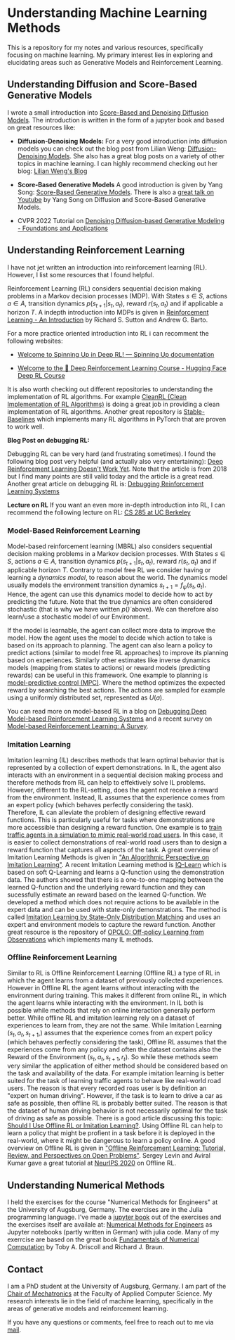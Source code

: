 # Understanding Machine Learning Methods

This is a repository for my notes and various resources, specifically focusing on machine learning. My primary interest lies in exploring and elucidating areas such as Generative Models and Reinforcement Learning.

## Understanding Diffusion and Score-Based Generative Models

I wrote a small introduction into [Score-Based and Denoising Diffusion Models](https://fema42.github.io/intro_to_diffusion/intro.html). The introduction is written in the form of a jupyter book and based on great resources like:

- **Diffusion-Denoising Models:** For a very good introduction into diffusion models you can check out the blog post from Lilian Weng: [Diffusion-Denoising Models](https://lilianweng.github.io/posts/2021-07-11-diffusion-models/). She also has a great blog posts on a variety of other topics in machine learning. I can highly recommend checking out her blog: [Lilian Weng's Blog](https://lilianweng.github.io/lil-log/)

- **Score-Based Generative Models** A good introduction is given by Yang Song: [Score-Based Generative Models](https://yang-song.net/blog/2021/score/). There is also a [great talk on Youtube](https://www.youtube.com/watch?v=wMmqCMwuM2Q) by Yang Song on Diffusion and Score-Based Generative Models.

- CVPR 2022 Tutorial on [Denoising Diffusion-based Generative Modeling - Foundations and Applications](https://cvpr2022-tutorial-diffusion-models.github.io/)

## Understanding Reinforcement Learning

I have not jet written an introduction into reinforcement learning (RL). However, I list some resources that I found helpful.

Reinforcement Learning (RL) considers sequential decision making problems in a Markov decision processes (MDP). With States $s \in S$, actions $a \in A$, transition dynamics $p(s_{t+1}|s_t,a_t)$, reward $r(s_t,a_t)$ and if applicable a horizon $T$. A indepth introduction into MDPs is given in [Reinforcement Learning - An Introduction](https://www.andrew.cmu.edu/course/10-703/textbook/BartoSutton.pdf) by Richard S. Sutton and Andrew G. Barto.

For a more practice oriented introduction into RL i can recomment the following websites:

- [Welcome to Spinning Up in Deep RL! — Spinning Up documentation](https://spinningup.openai.com/en/latest/)

- [Welcome to the 🤗 Deep Reinforcement Learning Course - Hugging Face Deep RL Course](https://huggingface.co/learn/deep-rl-course/en/unit0/introduction)

It is also worth checking out different repositories to understanding the implementation of RL algorithms. For example [CleanRL (Clean Implementation of RL Algorithms)](https://github.com/vwxyzjn/cleanrl) is doing a great job in providing a clean implementation of RL algorithms. Another great repository is [Stable-Baselines](https://stable-baselines3.readthedocs.io/en/master/) which implements many RL algorithms in PyTorch that are proven to work well.

**Blog Post on debugging RL:**

Debugging RL can be very hard (and frustrating sometimes). I found the following blog post very helpful (and actually also very entertaining): [Deep Reinforcement Learning Doesn't Work Yet](https://www.alexirpan.com/2018/02/14/rl-hard.html). Note that the article is from 2018 but I find many points are still valid today and the article is a great read. Another great article on debugging RL is: [Debugging Reinforcement Learning Systems](https://andyljones.com/posts/rl-debugging.html)

**Lecture on RL**
If you want an even more in-depth introduction into RL, I can recommend the following lecture on RL: [CS 285 at UC Berkeley](https://rail.eecs.berkeley.edu/deeprlcourse/)

### Model-Based Reinforcement Learning

Model-based reinforcement learning (MBRL) also considers sequential decision making problems in a Markov decision processes. With States $s \in S$, actions $a \in A$, transition dynamics $p(s_{t+1}|s_t,a_t)$, reward $r(s_t,a_t)$ and if applicable horizon $T$. Contrary to model free RL we consider having or learning a *dynamics model*, to reason about the world. The dynamics model usually models the environment transition dynamics $s_{t+1}=f_{\psi}(s_t,a_t)$. Hence, the agent can use this dynamics model to decide how to act by predicting the future. Note that the true dynamics are often considered stochastic (that is why we have written $p(\dot)$ above). We can therefore also learn/use a stochastic model of our Environment.

If the model is learnable, the agent can collect more data to improve the model. How the agent uses the model to decide which action to take is based on its approach to planning. The agent can also learn a policy to predict actions (similar to model free RL approaches) to improve its planning based on experiences. Similarly other estimates like inverse dynamics models (mapping from states to actions) or reward models (predicting rewards) can be useful in this framework. One example to planning is [model-predictive control (MPC)](https://en.wikipedia.org/wiki/Model_predictive_control). Where the method optimizes the expected reward by searching the best actions. The actions are sampled for example using a uniformly distributed set, represented as $U(a)$.

You can read more on model-based RL in a blog on [Debugging Deep Model-based Reinforcement Learning Systems](https://www.natolambert.com/writing/debugging-mbrl) and a recent survey on [Model-based Reinforcement Learning: A Survey](https://arxiv.org/abs/2006.16712).

### Imitation Learning

Imitation learning (IL) describes methods that learn optimal behavior that is represented by a collection of expert demonstrations. In IL, the agent also interacts with an environment in a sequential decision making process and therefore methods from RL can help to effektively solve IL problems. However, different to the RL-setting, does the agent not receive a reward from the environment. Instead, IL assumes that the experience comes from an expert policy (which behaves perfectly considering the task).  
Therefore, IL can alleviate the problem of designing effective reward functions. This is particularly useful for tasks where demonstrations are more accessible than designing a reward function. One example is to [train traffic agents in a simulation to mimic real-world road users](https://ieeexplore.ieee.org/document/9669229). In this case, it is easier to collect demonstrations of real-world road users than to design a reward function that captures all aspects of the task. A great overview of Imitation Learning Methods is given in ["An Algorithmic Perspective on Imitation Learning"](https://arxiv.org/abs/1811.06711). A recent Imitation Learning method is [IQ-Learn](http://ai.stanford.edu/blog/learning-to-imitate/#inverse-q-learning-iq-learn) which is based on soft Q-Learning and learns a Q-function using the demonstration data. The authors showed that there is a one-to-one mapping between the learned Q-function and the underlying reward function and they can sucessfully estimate an reward based on the learned Q-function. We developed a method which does not require actions to be available in the expert data and can be used with state-only demonstrations. The method is called [Imitation Learning by State-Only Distribution Matching](https://arxiv.org/abs/2202.04332) and uses an expert and environment models to capture the reward function. Another great resource is the repository of [OPOLO: Off-policy Learning from Observations](https://github.com/illidanlab/opolo-code) which implements many IL methods.

### Offline Reinforcement Learning

Similar to RL is Offline Reinforcement Learning (Offline RL) a type of RL in which the agent learns from a dataset of previously collected experiences. However in Offline RL the agent learns without interacting with the environment during training. This makes it different from online RL, in which the agent learns while interacting with the environment. In IL both is possible while methods that rely on online interaction generally perform better. While offline RL and imitation learning rely on a dataset of experiences to learn from, they are not the same. While Imitation Learning $(s_t, a_t, s_{t+1},)$ assumes that the experience comes from an expert policy (which behaves perfectly considering the task), Offline RL assumes that the experiences come from any policy and often the dataset contains also the Reward of the Environment $(s_t, a_t, s_{t+1}, r_t)$. So while these methods seem very similar the application of either method should be considered based on the task and availability of the data. For example imitation learning is better suited for the task of learning traffic agents to behave like real-world road users. The reason is that every recorded roas user is by definition an "expert on human driving". However, if the task is to learn to drive a car as safe as possible, then offline RL is probably better suited. The reason is that the dataset of human driving behavior is not necessarily optimal for the task of driving as safe as possible. There is a good article discussing this topic: [Should I Use Offline RL or Imitation Learning?](https://bair.berkeley.edu/blog/2022/04/25/rl-or-bc/). Using Offline RL can help to learn a policy that might be profient in a task before it is deployed in the real-world, where it might be dangerous to learn a policy online. A good overview on Offline RL is given in ["Offline Reinforcement Learning: Tutorial, Review, and Perspectives on Open Problems"](https://arxiv.org/abs/2005.01643). Sergey Levin and Aviral Kumar gave a great tutorial at [NeurIPS 2020](https://sites.google.com/view/offlinerltutorial-neurips2020/home) on Offline RL.

## Understanding Numerical Methods

I held the exercises for the course "Numerical Methods for Engineers" at the University of Augsburg, Germany. The exercises are in the Julia programming language. I've made a [jupyter book](https://fema42.github.io/numerical_methods/intro.html) out of the exercises and the exercises itself are availale at: [Numerical Methods for Engineers](https://github.com/FeMa42/auxme_numerik.git) as Jupyter notebooks (partly written in German) with julia code. Many of my exerrcise are based on the great book [Fundamentals of Numerical Computation](https://tobydriscoll.net/fnc-julia/home.html) by Toby A. Driscoll and Richard J. Braun.

## Contact

I am a PhD student at the University of Augsburg, Germany. I am part of the [Chair of Mechatronics](https://www.uni-augsburg.de/de/fakultaet/fai/informatik/prof/imech/team/damian-boborzi/) at the Faculty of Applied Computer Science. My research interests lie in the field of machine learning, specifically in the areas of generative models and reinforcement learning.

If you have any questions or comments, feel free to reach out to me via [mail](damian.boborzi@uni-a.de).
